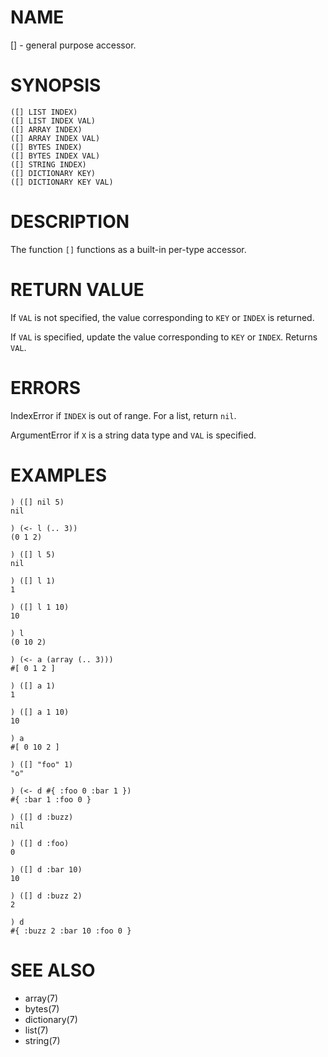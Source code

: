 # NAME
[] - general purpose accessor.

# SYNOPSIS

    ([] LIST INDEX)
    ([] LIST INDEX VAL)
    ([] ARRAY INDEX)
    ([] ARRAY INDEX VAL)
    ([] BYTES INDEX)
    ([] BYTES INDEX VAL)
    ([] STRING INDEX)
    ([] DICTIONARY KEY)
    ([] DICTIONARY KEY VAL)

# DESCRIPTION
The function `[]` functions as a built-in per-type accessor.

# RETURN VALUE
If `VAL` is not specified, the value corresponding to `KEY` or `INDEX` is returned.

If `VAL` is specified, update the value corresponding to `KEY` or `INDEX`. Returns `VAL`.

# ERRORS
IndexError if `INDEX` is out of range. For a list, return `nil`.

ArgumentError if `X` is a string data type and `VAL` is specified.

# EXAMPLES

    ) ([] nil 5)
    nil

    ) (<- l (.. 3))
    (0 1 2)
    
    ) ([] l 5)
    nil
    
    ) ([] l 1)
    1
    
    ) ([] l 1 10)
    10
    
    ) l
    (0 10 2)

    ) (<- a (array (.. 3)))
    #[ 0 1 2 ]
    
    ) ([] a 1)
    1
    
    ) ([] a 1 10)
    10
    
    ) a
    #[ 0 10 2 ]

    ) ([] "foo" 1)
    "o"

    ) (<- d #{ :foo 0 :bar 1 })
    #{ :bar 1 :foo 0 }
    
    ) ([] d :buzz)
    nil
    
    ) ([] d :foo)
    0
    
    ) ([] d :bar 10)
    10
    
    ) ([] d :buzz 2)
    2
    
    ) d
    #{ :buzz 2 :bar 10 :foo 0 }

# SEE ALSO
- array(7)
- bytes(7)
- dictionary(7)
- list(7)
- string(7)

